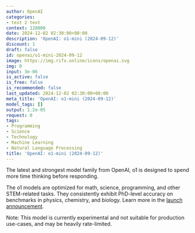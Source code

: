 ```yaml
---
author: OpenAI
categories:
- text 2 text
context: 128000
date: 2024-12-02 02:30:00+00:00
description: 'OpenAI: o1-mini (2024-09-12)'
discount: 1
draft: false
id: openai/o1-mini-2024-09-12
image: https://img.rifx.online/icons/openai.svg
img: 0
input: 3e-06
is_active: false
is_free: false
is_recommended: false
last_updated: 2024-12-02 02:30:00+00:00
meta_title: 'OpenAI: o1-mini (2024-09-12)'
model_tags: []
output: 1.2e-05
request: 0
tags:
- Programming
- Science
- Technology
- Machine Learning
- Natural Language Processing
title: 'OpenAI: o1-mini (2024-09-12)'
---
```



The latest and strongest model family from OpenAI, o1 is designed to spend more time thinking before responding.

The o1 models are optimized for math, science, programming, and other STEM-related tasks. They consistently exhibit PhD-level accuracy on benchmarks in physics, chemistry, and biology. Learn more in the [launch announcement](https://openai.com/o1).

Note: This model is currently experimental and not suitable for production use-cases, and may be heavily rate-limited.

